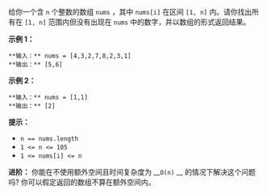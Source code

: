 给你一个含 `n` 个整数的数组 `nums` ，其中 `nums[i]` 在区间 `[1, n]` 内。请你找出所有在 `[1, n]`
范围内但没有出现在 `nums` 中的数字，并以数组的形式返回结果。

**示例 1：**

    
    
    **输入：** nums = [4,3,2,7,8,2,3,1]
    **输出：** [5,6]
    

**示例 2：**

    
    
    **输入：** nums = [1,1]
    **输出：** [2]
    

**提示：**

  * `n == nums.length`
  * `1 <= n <= 105`
  * `1 <= nums[i] <= n`

**进阶：** 你能在不使用额外空间且时间复杂度为 __`O(n)` __ 的情况下解决这个问题吗? 你可以假定返回的数组不算在额外空间内。

